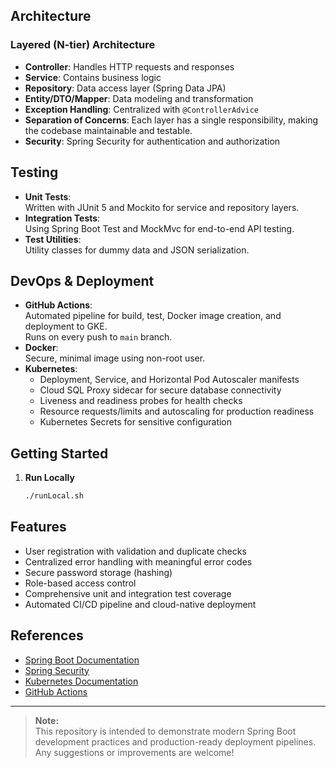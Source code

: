 ## Architecture

### Layered (N-tier) Architecture

- **Controller**: Handles HTTP requests and responses
- **Service**: Contains business logic
- **Repository**: Data access layer (Spring Data JPA)
- **Entity/DTO/Mapper**: Data modeling and transformation
- **Exception Handling**: Centralized with `@ControllerAdvice`
- **Separation of Concerns**: Each layer has a single responsibility, making the codebase maintainable and testable.
- **Security**: Spring Security for authentication and authorization

## Testing

- **Unit Tests**:  
  Written with JUnit 5 and Mockito for service and repository layers.
- **Integration Tests**:  
  Using Spring Boot Test and MockMvc for end-to-end API testing.
- **Test Utilities**:  
  Utility classes for dummy data and JSON serialization.

## DevOps & Deployment

- **GitHub Actions**:  
  Automated pipeline for build, test, Docker image creation, and deployment to GKE.  
  Runs on every push to `main` branch.
- **Docker**:  
  Secure, minimal image using non-root user.
- **Kubernetes**:  
    - Deployment, Service, and Horizontal Pod Autoscaler manifests  
    - Cloud SQL Proxy sidecar for secure database connectivity  
    - Liveness and readiness probes for health checks  
    - Resource requests/limits and autoscaling for production readiness  
    - Kubernetes Secrets for sensitive configuration

## Getting Started

1. **Run Locally**
    ```sh
    ./runLocal.sh
    ```

## Features

- User registration with validation and duplicate checks
- Centralized error handling with meaningful error codes
- Secure password storage (hashing)
- Role-based access control
- Comprehensive unit and integration test coverage
- Automated CI/CD pipeline and cloud-native deployment

## References

- [Spring Boot Documentation](https://docs.spring.io/spring-boot/docs/current/reference/html/)
- [Spring Security](https://docs.spring.io/spring-security/site/docs/current/reference/html5/)
- [Kubernetes Documentation](https://kubernetes.io/docs/)
- [GitHub Actions](https://docs.github.com/en/actions)

---

> **Note:**  
> This repository is intended to demonstrate modern Spring Boot development practices and production-ready deployment pipelines.
> Any suggestions or improvements are welcome!
